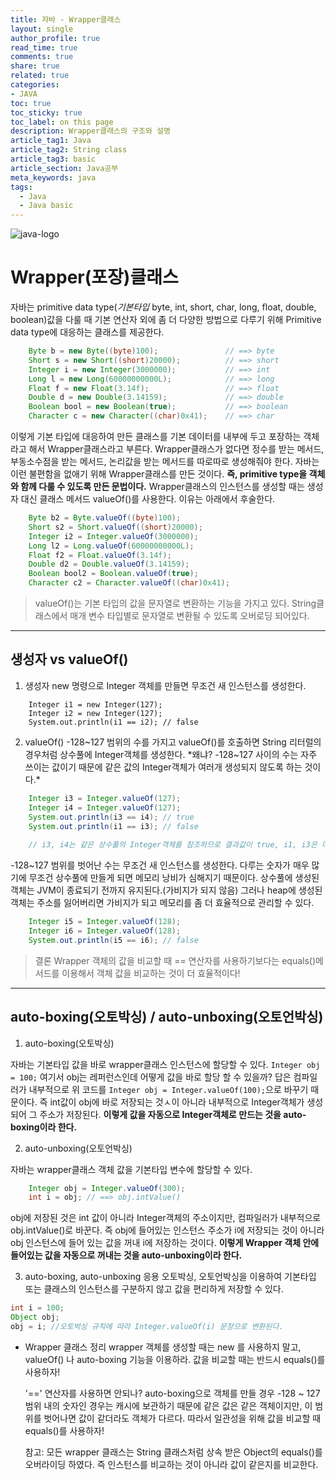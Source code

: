 ```yaml
---
title: 자바 - Wrapper클래스
layout: single
author_profile: true
read_time: true
comments: true
share: true
related: true
categories:
- JAVA
toc: true
toc_sticky: true
toc_label: on this page
description: Wrapper클래스의 구조와 설명
article_tag1: Java
article_tag2: String class
article_tag3: basic
article_section: Java공부
meta_keywords: java
tags:
  - Java
  - Java basic
---
```


![java-logo](https://user-images.githubusercontent.com/68311188/91867408-9797e400-ecae-11ea-846c-22adf8b1d152.jpg)

# Wrapper(포장)클래스

자바는 primitive data type(*기본타입* byte, int, short, char, long, float, double, boolean)값을 다룰 때 기본 연산자 외에 좀 더 다양한 방법으로 다루기 위해 Primitive data type에 대응하는 클래스를 제공한다.
```	java
    Byte b = new Byte((byte)100);               // ==> byte
    Short s = new Short((short)20000);          // ==> short
    Integer i = new Integer(3000000);           // ==> int
    Long l = new Long(60000000000L);            // ==> long
    Float f = new Float(3.14f);                 // ==> float
    Double d = new Double(3.14159);             // ==> double
    Boolean bool = new Boolean(true);           // ==> boolean
    Character c = new Character((char)0x41);    // ==> char
```
이렇게 기본 타입에 대응하여 만든 클래스를 기본 데이터를 내부에 두고 포장하는 객체라고 해서 Wrapper클래스라고 부른다. 
Wrapper클래스가 없다면 정수를 받는 메서드, 부동소수점을 받는 메서드, 논리값을 받는 메서드를 따로따로 생성해줘야 한다. 자바는 이런 불편함을 없애기 위해 Wrapper클래스를 만든 것이다.
 **즉, primitive type을 객체와 함께 다룰 수 있도록 만든 문법이다.**
Wrapper클래스의 인스턴스를 생성할 때는 생성자 대신 클래스 메서드 valueOf()를 사용한다. 이유는 아래에서 후술한다.
```java
    Byte b2 = Byte.valueOf((byte)100);
    Short s2 = Short.valueOf((short)20000);
    Integer i2 = Integer.valueOf(3000000);
    Long l2 = Long.valueOf(60000000000L);
    Float f2 = Float.valueOf(3.14f);
    Double d2 = Double.valueOf(3.14159);
    Boolean bool2 = Boolean.valueOf(true);
    Character c2 = Character.valueOf((char)0x41);
```
> valueOf()는 기본 타입의 값을 문자열로 변환하는 기능을 가지고 있다. String클래스에서 매개 변수 타입별로 문자열로 변환될 수 있도록 오버로딩 되어있다.

----------------------------------------------
## 생성자 vs valueOf()
1. 생성자
new 명령으로 Integer 객체를 만들면 무조건 새 인스턴스를 생성한다.
```
    Integer i1 = new Integer(127);
    Integer i2 = new Integer(127);
    System.out.println(i1 == i2); // false
```
2. valueOf()
-128~127 범위의 수를 가지고 valueOf()를 호출하면 String 리터럴의 경우처럼 상수풀에 Integer객체를 생성한다. *왜냐? -128~127 사이의 수는 자주 쓰이는 값이기 때문에 같은 값의 Integer객체가 여러개 생성되지 않도록 하는 것이다.*
```java
    Integer i3 = Integer.valueOf(127);
    Integer i4 = Integer.valueOf(127);
    System.out.println(i3 == i4); // true
    System.out.println(i1 == i3); // false
    
    // i3, i4는 같은 상수풀의 Integer객체를 참조하므로 결과값이 true, i1, i3은 다른 객체를 참조하므로 false다.
```

-128~127 범위를 벗어난 수는 무조건 새 인스턴스를 생성한다. 다루는 숫자가 매우 많기에 무조건 상수풀에 만들게 되면 메모리 낭비가 심해지기 때문이다. 
상수풀에 생성된 객체는 JVM이 종료되기 전까지 유지된다.(가비지가 되지 않음)
그러나 heap에 생성된 객체는 주소를 잃어버리면 가비지가 되고 메모리를 좀 더 효율적으로 관리할 수 있다.
```java
    Integer i5 = Integer.valueOf(128);
    Integer i6 = Integer.valueOf(128);
    System.out.println(i5 == i6); // false
```

> 결론
Wrapper 객체의 값을 비교할 때 == 연산자를 사용하기보다는 equals()메서드를 이용해서 객체 값을 비교하는 것이 더 효율적이다!

-----------------------------------------------
## auto-boxing(오토박싱) / auto-unboxing(오토언박싱)

1. auto-boxing(오토박싱)

자바는 기본타입 값을 바로 wrapper클래스 인스턴스에 할당할 수 있다.
`Integer obj = 100;`
여기서 obj는 레퍼런스인데 어떻게 값을 바로 할당 할 수 있을까?
답은 컴파일러가 내부적으로 위 코드를 `Integer obj = Integer.valueOf(100);`으로 바꾸기 때문이다. 즉 int값이 obj에 바로 저장되는 것ㅅ이 아니라 내부적으로 Integer객체가 생성되어 그 주소가 저장된다.
**이렇게 값을 자동으로 Integer객체로 만드는 것을 auto-boxing이라 한다.**

2. auto-unboxing(오토언박싱)

자바는 wrapper클래스 객체 값을 기본타입 변수에 할당할 수 있다.
```java
    Integer obj = Integer.valueOf(300);
    int i = obj; // ==> obj.intValue()
```
obj에 저장된 것은 int 값이 아니라 Integer객체의 주소이지만, 컴파일러가 내부적으로 obj.intValue()로 바꾼다. 즉 obj에 들어있는 인스턴스 주소가 i에 저장되는 것이 아니라 obj 인스턴스에 들어 있는 값을 꺼내 i에 저장하는 것이다.
**이렇게 Wrapper 객체 안에 들어있는 값을 자동으로 꺼내는 것을 auto-unboxing이라 한다.**

3. auto-boxing, auto-unboxing 응용
오토박싱, 오토언박싱을 이용하여 기본타입 또는 클래스의 인스턴스를 구분하지 않고 값을 편리하게 저장할 수 있다.
``` java
int i = 100;
Object obj;
obj = i; //오토박싱 규칙에 따라 Integer.valueOf(i) 문장으로 변환된다.
```

* Wrapper 클래스 정리
    wrapper 객체를 생성할 때는 new 를 사용하지 말고,
    valueOf() 나 auto-boxing 기능을 이용하라.
    값을 비교할 때는 반드시 equals()를 사용하자!
    
    '==' 연산자를 사용하면 안되나?
    auto-boxing으로 객체를 만들 경우
    -128 ~ 127 범위 내의 숫자인 경우는 캐시에 보관하기 때문에
    같은 값은 같은 객체이지만,
    이 범위를 벗어나면 값이 같더라도 객체가 다르다.
    따라서 일관성을 위해 값을 비교할 때 equals()를 사용하자!
   
    참고:
    모든 wrapper 클래스는 String 클래스처럼
    상속 받은 Object의 equals()를 오버라이딩 하였다.
    즉 인스턴스를 비교하는 것이 아니라 값이 같은지를 비교한다.
